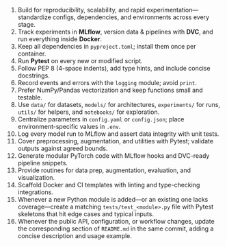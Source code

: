 1. Build for reproducibility, scalability, and rapid experimentation—standardize configs, dependencies, and environments across every stage.
2. Track experiments in **MLflow**, version data & pipelines with **DVC**, and run everything inside **Docker**.
3. Keep all dependencies in `pyproject.toml`; install them once per container.
4. Run **Pytest** on every new or modified script.
5. Follow PEP 8 (4-space indents), add type hints, and include concise docstrings.
6. Record events and errors with the `logging` module; avoid `print`.
7. Prefer NumPy/Pandas vectorization and keep functions small and testable.
8. Use `data/` for datasets, `models/` for architectures, `experiments/` for runs, `utils/` for helpers, and `notebooks/` for exploration.
9. Centralize parameters in `config.yaml` or `config.json`; place environment-specific values in `.env`.
10. Log every model run to MLflow and assert data integrity with unit tests.
11. Cover preprocessing, augmentation, and utilities with Pytest; validate outputs against agreed bounds.
12. Generate modular PyTorch code with MLflow hooks and DVC-ready pipeline snippets.
13. Provide routines for data prep, augmentation, evaluation, and visualization.
14. Scaffold Docker and CI templates with linting and type-checking integrations.
15. Whenever a new Python module is added—or an existing one lacks coverage—create a matching `tests/test_<module>.py` file with Pytest skeletons that hit edge cases and typical inputs.
16. Whenever the public API, configuration, or workflow changes, update the corresponding section of `README.md` in the same commit, adding a concise description and usage example.
